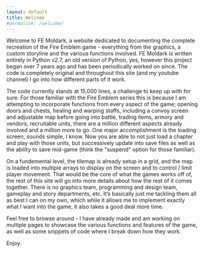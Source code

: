 ```yaml
---
layout: default
title: Welcome
#permalink: /welcome/
---
```


Welcome to FE Moldark, a website dedicated to documenting the complete recreation of the Fire Emblem game - everything from the graphics, a custom storyline and the various functions involved. FE Moldark is written entirely in Python v2.7, an old version of Python, yes, however this project began over 7 years ago and has been periodically worked on since. The code is completely original and throughout this site (and my youtube channel) I go into how different parts of it work.

The code currently stands at 15,000 lines, a challenge to keep up with for sure. For those familiar with the Fire Emblem series this is because I am attempting to incorporate functions from every aspect of the game; opening doors and chests, healing and warping staffs, including a convoy screen and adjustable map before going into battle, trading items, armory and vendors, recruitable units, there are a million different aspects already involved and a million more to go. One major accomplishment is the loading screen, sounds simple, I know. Now you are able to not just load a chapter and play with those units, but successively update into save files as well as the ability to save mid-game (think the "suspend" option for those familiar).

On a fundemental level, the tilemap is already setup in a grid, and the map is loaded into multiple arrays to display on the screen and to control / limit player movement. That would be the core of what the games works off of, the rest of this site will go into more details about how the rest of it comes together. There is no graphics team, programming and design team, gameplay and story departments, etc. It’s basically just me tackling them all as best I can on my own, which while it allows me to implement exactly what I want into the game, it also takes a good deal more time.

Feel free to browse around - I have already made and am working on multiple pages to showcase the various functions and features of the game, as well as some snippets of code where I break down how they work.

Enjoy.
